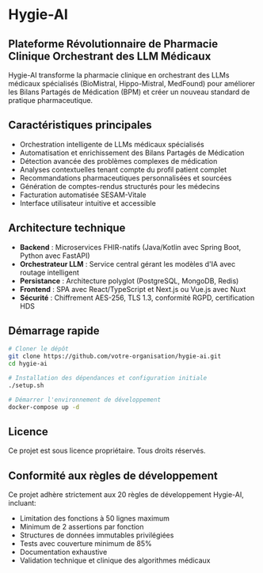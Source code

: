# Hygie-AI

## Plateforme Révolutionnaire de Pharmacie Clinique Orchestrant des LLM Médicaux

Hygie-AI transforme la pharmacie clinique en orchestrant des LLMs médicaux spécialisés (BioMistral, Hippo-Mistral, MedFound) pour améliorer les Bilans Partagés de Médication (BPM) et créer un nouveau standard de pratique pharmaceutique.

## Caractéristiques principales

- Orchestration intelligente de LLMs médicaux spécialisés
- Automatisation et enrichissement des Bilans Partagés de Médication
- Détection avancée des problèmes complexes de médication
- Analyses contextuelles tenant compte du profil patient complet
- Recommandations pharmaceutiques personnalisées et sourcées
- Génération de comptes-rendus structurés pour les médecins
- Facturation automatisée SESAM-Vitale
- Interface utilisateur intuitive et accessible

## Architecture technique

- **Backend** : Microservices FHIR-natifs (Java/Kotlin avec Spring Boot, Python avec FastAPI)
- **Orchestrateur LLM** : Service central gérant les modèles d'IA avec routage intelligent
- **Persistance** : Architecture polyglot (PostgreSQL, MongoDB, Redis)
- **Frontend** : SPA avec React/TypeScript et Next.js ou Vue.js avec Nuxt
- **Sécurité** : Chiffrement AES-256, TLS 1.3, conformité RGPD, certification HDS

## Démarrage rapide

```bash
# Cloner le dépôt
git clone https://github.com/votre-organisation/hygie-ai.git
cd hygie-ai

# Installation des dépendances et configuration initiale
./setup.sh

# Démarrer l'environnement de développement
docker-compose up -d
```

## Licence

Ce projet est sous licence propriétaire. Tous droits réservés.

## Conformité aux règles de développement

Ce projet adhère strictement aux 20 règles de développement Hygie-AI, incluant:

- Limitation des fonctions à 50 lignes maximum
- Minimum de 2 assertions par fonction
- Structures de données immutables privilégiées
- Tests avec couverture minimum de 85%
- Documentation exhaustive
- Validation technique et clinique des algorithmes médicaux
